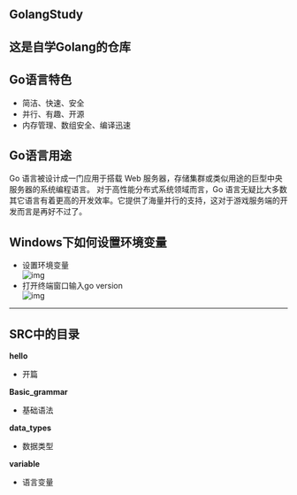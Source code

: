 ## GolangStudy
这是自学Golang的仓库
---
## Go语言特色
- 简洁、快速、安全
- 并行、有趣、开源
- 内存管理、数组安全、编译迅速

## Go语言用途
Go 语言被设计成一门应用于搭载 Web 服务器，存储集群或类似用途的巨型中央服务器的系统编程语言。
对于高性能分布式系统领域而言，Go 语言无疑比大多数其它语言有着更高的开发效率。它提供了海量并行的支持，这对于游戏服务端的开发而言是再好不过了。

## Windows下如何设置环境变量
- 设置环境变量   
![img](https://github.com/Hellathor/GolangStudy/blob/main/img/20220329113456.png)
- 打开终端窗口输入go version  
![img](https://github.com/Hellathor/VersionPro/blob/main/img/20220329113955.png)

---
## SRC中的目录
**hello**
- 开篇

**Basic_grammar**
- 基础语法

**data_types**
- 数据类型

**variable**
- 语言变量